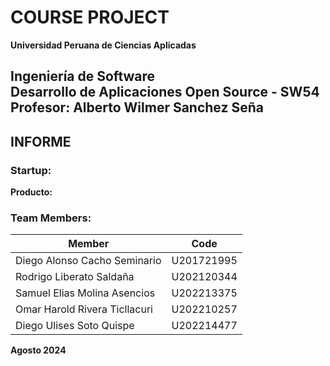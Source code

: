 # **COURSE PROJECT**  
**Universidad Peruana de Ciencias Aplicadas**

**Ingeniería de Software**  
Desarrollo de Aplicaciones Open Source - SW54 
**Profesor:** Alberto Wilmer Sanchez Seña
---

## **INFORME**

### **Startup:**
**Producto:** 

### **Team Members:**

| **Member**                           | **Code**     |
|--------------------------------------|--------------|
| Diego Alonso Cacho Seminario      | U201721995   |
| Rodrigo Liberato Saldaña       | U202120344   |
| Samuel Elias Molina Asencios     | U202213375   |
| Omar Harold Rivera Ticllacuri      | U202210257   |
| Diego Ulises Soto Quispe     | U202214477   |
**Agosto 2024**
